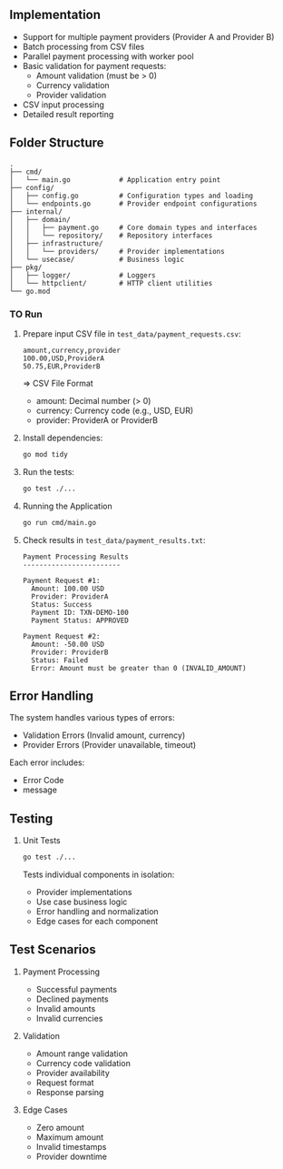 ## Implementation

- Support for multiple payment providers (Provider A and Provider B)
- Batch processing from CSV files
- Parallel payment processing with worker pool
- Basic validation for payment requests:
  - Amount validation (must be > 0)
  - Currency validation
  - Provider validation
- CSV input processing
- Detailed result reporting

## Folder Structure

```
.
├── cmd/
│   └── main.go            # Application entry point
├── config/
│   ├── config.go          # Configuration types and loading
│   └── endpoints.go       # Provider endpoint configurations
├── internal/
│   ├── domain/
│   │   ├── payment.go     # Core domain types and interfaces
│   │   └── repository/    # Repository interfaces
│   ├── infrastructure/
│   │   └── providers/     # Provider implementations
│   └── usecase/           # Business logic
├── pkg/
│   ├── logger/            # Loggers
│   └── httpclient/        # HTTP client utilities
└── go.mod
```

### TO Run

1. Prepare input CSV file in `test_data/payment_requests.csv`:
   ```csv
   amount,currency,provider
   100.00,USD,ProviderA
   50.75,EUR,ProviderB
   ```

   => CSV File Format
      - amount: Decimal number (> 0)
      - currency: Currency code (e.g., USD, EUR)
      - provider: ProviderA or ProviderB

2. Install dependencies:
   ```bash
   go mod tidy
   ```

3. Run the tests:
   ```bash
   go test ./...
   ```

4. Running the Application
   ```bash
   go run cmd/main.go
   ```

5. Check results in `test_data/payment_results.txt`:
   ```text
   Payment Processing Results
   ------------------------

   Payment Request #1:
     Amount: 100.00 USD
     Provider: ProviderA
     Status: Success
     Payment ID: TXN-DEMO-100
     Payment Status: APPROVED

   Payment Request #2:
     Amount: -50.00 USD
     Provider: ProviderB
     Status: Failed
     Error: Amount must be greater than 0 (INVALID_AMOUNT)
   ```

## Error Handling

The system handles various types of errors:
   - Validation Errors (Invalid amount, currency)
   - Provider Errors (Provider unavailable, timeout)

Each error includes:
   - Error Code
   - message


## Testing

1. Unit Tests
   ```bash
   go test ./...
   ```
   
   Tests individual components in isolation:
   - Provider implementations
   - Use case business logic
   - Error handling and normalization
   - Edge cases for each component

## Test Scenarios

1. Payment Processing
   - Successful payments
   - Declined payments
   - Invalid amounts
   - Invalid currencies

2. Validation
   - Amount range validation
   - Currency code validation
   - Provider availability
   - Request format
   - Response parsing

3. Edge Cases
   - Zero amount
   - Maximum amount
   - Invalid timestamps
   - Provider downtime